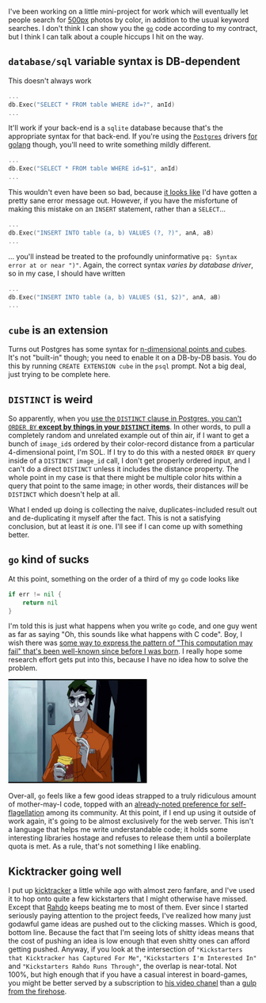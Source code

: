 I've been working on a little mini-project for work which will eventually let people search for [500px](https://500px.com/) photos by color, in addition to the usual keyword searches. I don't think I can show you the [`go`](http://golang.org/) code according to my contract, but I think I can talk about a couple hiccups I hit on the way.

## `database/sql` variable syntax is DB-dependent

This doesn't always work

```go
...
db.Exec("SELECT * FROM table WHERE id=?", anId)
...
```

It'll work if your back-end is a `sqlite` database because that's the appropriate syntax for that back-end. If you're using the [`Postgres`](http://www.postgresql.org/) drivers [for golang](https://github.com/lib/pq) though, you'll need to write something mildly different.

```go
...
db.Exec("SELECT * FROM table WHERE id=$1", anId)
...
```

This wouldn't even have been so bad, because [it looks like](http://stackoverflow.com/questions/31194630/go-sql-syntax-error) I'd have gotten a pretty sane error message out. However, if you have the misfortune of making this mistake on an `INSERT` statement, rather than a `SELECT`...

```go
...
db.Exec("INSERT INTO table (a, b) VALUES (?, ?)", anA, aB)
...
```

... you'll instead be treated to the profoundly uninformative `pq: Syntax error at or near ")"`. Again, the correct syntax *varies by database driver*, so in my case, I should have written

```go
...
db.Exec("INSERT INTO table (a, b) VALUES ($1, $2)", anA, aB)
...
```

## `cube` is an extension

Turns out Postgres has some syntax for [n-dimensional points and cubes](http://www.postgresql.org/docs/9.1/static/cube.html). It's not "built-in" though; you need to enable it on a DB-by-DB basis. You do this by running `CREATE EXTENSION cube` in the `psql` prompt. Not a big deal, just trying to be complete here.

## `DISTINCT` is weird

So apparently, when you [use the `DISTINCT` clause in Postgres, you can't `ORDER BY` **except by things in your `DISTINCT` items**](http://stackoverflow.com/questions/10261627/how-to-order-distinct-tuples-in-a-postgresql-query). In other words, to pull a completely random and unrelated example out of thin air, if I want to get a bunch of `image_id`s ordered by their color-record distance from a particular 4-dimensional point, I'm SOL. If I try to do this with a nested `ORDER BY` query inside of a `DISTINCT image_id` call, I don't get properly ordered input, and I can't do a direct `DISTINCT` unless it includes the distance property. The whole point in my case is that there might be multiple color hits within a query that point to the same image; in other words, their distances *will* be `DISTINCT` which doesn't help at all.

What I ended up doing is collecting the naive, duplicates-included result out and de-duplicating it myself after the fact. This is not a satisfying conclusion, but at least it *is* one. I'll see if I can come up with something better.

## `go` kind of sucks

At this point, something on the order of a third of my `go` code looks like

```go
if err != nil {
	return nil
}
```

I'm told this is just what happens when you write `go` code, and one guy went as far as saying "Oh, this sounds like what happens with C code". Boy, I wish there was [some way to express the pattern of "This computation may fail" that's been well-known since before I was born](https://en.wikipedia.org/wiki/Monad_%28functional_programming%29). I really hope some research effort gets put into this, because I have no idea how to solve the problem.

![The Joker eating some chips in a deadpan fashion](/static/img/joker-chips.gif)

Over-all, `go` feels like a few good ideas strapped to a truly ridiculous amount of mother-may-I code, topped with an [already-noted preference for self-flagellation](/posts/arbitrary-update-4701#the-go-problem) among its community. At this point, if I end up using it outside of work again, it's going to be almost exclusively for the web server. This isn't a language that helps me write understandable code; it holds some interesting libraries hostage and refuses to release them until a boilerplate quota is met. As a rule, that's not something I like enabling.

## Kicktracker going well

I put up [kicktracker](https://github.com/Inaimathi/kicktracker) a little while ago with almost zero fanfare, and I've used it to hop onto quite a few kickstarters that I might otherwise have missed. Except that [Rahdo](https://www.youtube.com/user/rahdo/videos) keeps beating me to most of them. Ever since I started seriously paying attention to the project feeds, I've realized how many just godawful game ideas are pushed out to the clicking masses. Which is good, bottom line. Because the fact that I'm seeing lots of shitty ideas means that the cost of pushing an idea is low enough that even shitty ones can afford getting pushed. Anyway, if you look at the intersection of `"Kickstarters that Kicktracker has Captured For Me"`, `"Kickstarters I'm Interested In"` and `"Kickstarters Rahdo Runs Through"`, the overlap is near-total. Not 100%, but high enough that if you have a casual interest in board-games, you might be better served by a subscription to [his video chanel](https://www.youtube.com/user/rahdo) than a [gulp from the firehose](http://kicktracker.inaimathi.ca/board-games).
